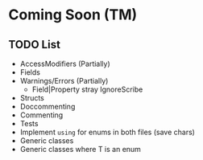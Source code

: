 # Coming Soon (TM)

## TODO List

* AccessModifiers (Partially)
* Fields
* Warnings/Errors (Partially)
  * Field|Property stray IgnoreScribe
* Structs
* Doccommenting
* Commenting
* Tests
* Implement `using` for enums in both files (save chars)
* Generic classes
* Generic classes where T is an enum

